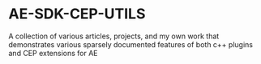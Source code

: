 # AE-SDK-CEP-UTILS
A collection of various articles, projects, and my own work that demonstrates various sparsely documented features of both c++ plugins and CEP extensions for AE
